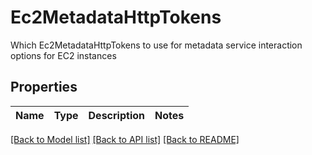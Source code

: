# Ec2MetadataHttpTokens

Which Ec2MetadataHttpTokens to use for metadata service interaction options for EC2 instances
## Properties
Name | Type | Description | Notes
------------ | ------------- | ------------- | -------------

[[Back to Model list]](../README.md#documentation-for-models) [[Back to API list]](../README.md#documentation-for-api-endpoints) [[Back to README]](../README.md)


